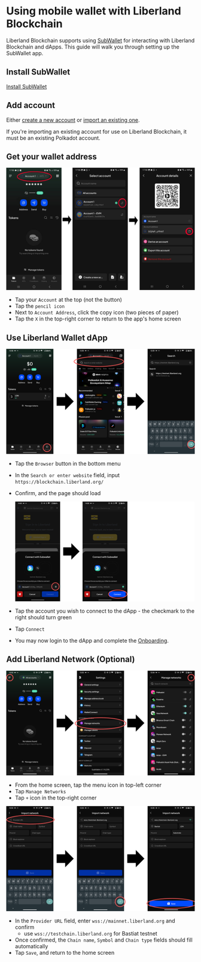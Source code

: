 # Using mobile wallet with Liberland Blockchain

Liberland Blockchain supports using [SubWallet](https://www.subwallet.app/) for interacting with Liberland Blockchain and dApps. This guide will walk you through setting up the SubWallet app.

## Install SubWallet

[Install SubWallet](https://www.subwallet.app/download.html)

## Add account

Either [create a new account](https://docs.subwallet.app/main/mobile-app-user-guide/account-management/create-a-new-account-with-new-seed-phrase) or [import an existing one](https://docs.subwallet.app/main/mobile-app-user-guide/account-management/import-restore-an-account).

If you're importing an existing account for use on Liberland Blockchain, it must be an existing Polkadot account. 

## Get your wallet address

![Show address - 1](../media/subwallet/show-address.jpeg)

* Tap your `Account` at the top (not the button)
* Tap the `pencil icon`
* Next to `Account Address`, click the copy icon (two pieces of paper)
* Tap the `X` in the top-right corner to return to the app's home screen

## Use Liberland Wallet dApp

![Use dApp - 1](../media/subwallet/use-dapp-1.png)

* Tap the `Browser` button in the bottom menu
* In the `Search or enter website` field, input `https://blockchain.liberland.org/`
* Confirm, and the page should load

    ![Use dApp - 2](../media/subwallet/use-dapp-2.png)
* Tap the account you wish to connect to the dApp - the checkmark to the right should turn green
* Tap `Connect`
* You may now login to the dApp and complete the [Onboarding](onboarding.md).

## Add Liberland Network (Optional)

![Opening network settings guide - 1](../media/subwallet/add-network-1.png)

* From the home screen, tap the menu icon in top-left corner
* Tap `Manage Networks`
* Tap `+` icon in the top-right corner

![Opening network settings guide - 2](../media/subwallet/add-network-2.png)

* In the `Provider URL` field, enter `wss://mainnet.liberland.org` and confirm
   * use `wss://testchain.liberland.org` for Bastiat testnet
* Once confirmed, the `Chain name`, `Symbol` and `Chain type` fields should fill automatically
* Tap `Save`, and return to the home screen
